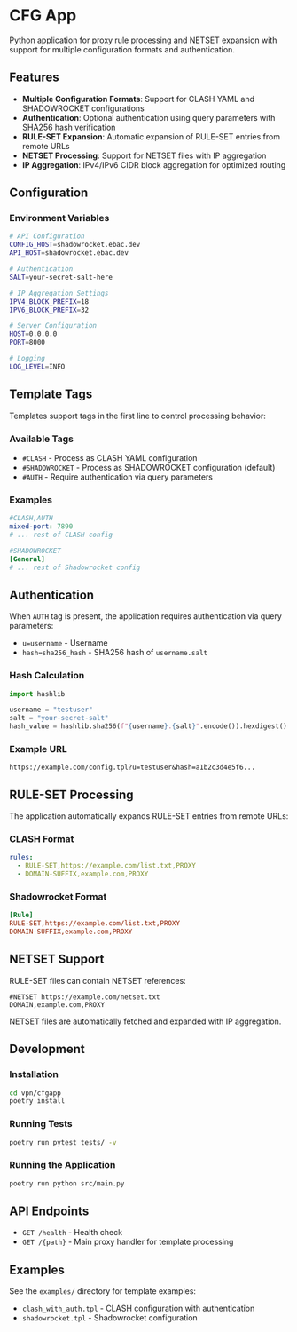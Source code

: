 # CFG App

Python application for proxy rule processing and NETSET expansion with support for multiple configuration formats and authentication.

## Features

- **Multiple Configuration Formats**: Support for CLASH YAML and SHADOWROCKET configurations
- **Authentication**: Optional authentication using query parameters with SHA256 hash verification
- **RULE-SET Expansion**: Automatic expansion of RULE-SET entries from remote URLs
- **NETSET Processing**: Support for NETSET files with IP aggregation
- **IP Aggregation**: IPv4/IPv6 CIDR block aggregation for optimized routing

## Configuration

### Environment Variables

```bash
# API Configuration
CONFIG_HOST=shadowrocket.ebac.dev
API_HOST=shadowrocket.ebac.dev

# Authentication
SALT=your-secret-salt-here

# IP Aggregation Settings
IPV4_BLOCK_PREFIX=18
IPV6_BLOCK_PREFIX=32

# Server Configuration
HOST=0.0.0.0
PORT=8000

# Logging
LOG_LEVEL=INFO
```

## Template Tags

Templates support tags in the first line to control processing behavior:

### Available Tags

- `#CLASH` - Process as CLASH YAML configuration
- `#SHADOWROCKET` - Process as SHADOWROCKET configuration (default)
- `#AUTH` - Require authentication via query parameters

### Examples

```yaml
#CLASH,AUTH
mixed-port: 7890
# ... rest of CLASH config
```

```ini
#SHADOWROCKET
[General]
# ... rest of Shadowrocket config
```

## Authentication

When `AUTH` tag is present, the application requires authentication via query parameters:

- `u=username` - Username
- `hash=sha256_hash` - SHA256 hash of `username.salt`

### Hash Calculation

```python
import hashlib

username = "testuser"
salt = "your-secret-salt"
hash_value = hashlib.sha256(f"{username}.{salt}".encode()).hexdigest()
```

### Example URL

```
https://example.com/config.tpl?u=testuser&hash=a1b2c3d4e5f6...
```

## RULE-SET Processing

The application automatically expands RULE-SET entries from remote URLs:

### CLASH Format

```yaml
rules:
  - RULE-SET,https://example.com/list.txt,PROXY
  - DOMAIN-SUFFIX,example.com,PROXY
```

### Shadowrocket Format

```ini
[Rule]
RULE-SET,https://example.com/list.txt,PROXY
DOMAIN-SUFFIX,example.com,PROXY
```

## NETSET Support

RULE-SET files can contain NETSET references:

```
#NETSET https://example.com/netset.txt
DOMAIN,example.com,PROXY
```

NETSET files are automatically fetched and expanded with IP aggregation.

## Development

### Installation

```bash
cd vpn/cfgapp
poetry install
```

### Running Tests

```bash
poetry run pytest tests/ -v
```

### Running the Application

```bash
poetry run python src/main.py
```

## API Endpoints

- `GET /health` - Health check
- `GET /{path}` - Main proxy handler for template processing

## Examples

See the `examples/` directory for template examples:

- `clash_with_auth.tpl` - CLASH configuration with authentication
- `shadowrocket.tpl` - Shadowrocket configuration



